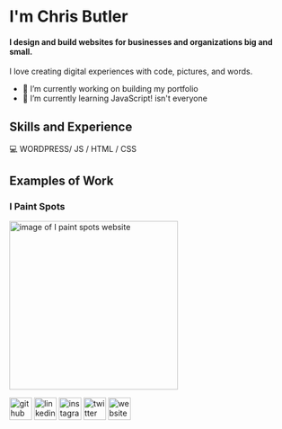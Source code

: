 # I'm Chris Butler
#### I design and build websites for businesses and organizations big and small.
I love creating digital experiences with code, pictures, and words.

- 🔭 I’m currently working on building my portfolio 
- 🌱 I’m currently learning JavaScript! isn't everyone 


## Skills and Experience

:computer: WORDPRESS/ JS / HTML / CSS

## Examples of Work

### I Paint Spots
<img src="https://www.ipaintspots.com/wp-content/themes/ipaintspots/assets/img/goat-large.jpg" width="300" alt="image of I paint spots website">



[<img src='https://cdn.jsdelivr.net/npm/simple-icons@3.0.1/icons/github.svg' alt='github' height='40'>](https://github.com/https://github.com/csbutlers)  [<img src='https://cdn.jsdelivr.net/npm/simple-icons@3.0.1/icons/linkedin.svg' alt='linkedin' height='40'>](https://www.linkedin.com/in/https://www.linkedin.com/in/chris-s-butler//)  [<img src='https://cdn.jsdelivr.net/npm/simple-icons@3.0.1/icons/instagram.svg' alt='instagram' height='40'>](https://www.instagram.com/csbphotos/)  [<img src='https://cdn.jsdelivr.net/npm/simple-icons@3.0.1/icons/twitter.svg' alt='twitter' height='40'>](https://twitter.com/_chrisbutler)  [<img src='https://cdn.jsdelivr.net/npm/simple-icons@3.0.1/icons/icloud.svg' alt='website' height='40'>](https://www.chrisbutlerdigital.com)  

